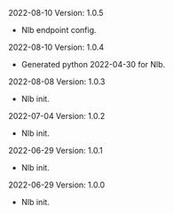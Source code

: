 2022-08-10 Version: 1.0.5
- Nlb endpoint config.

2022-08-10 Version: 1.0.4
- Generated python 2022-04-30 for Nlb.

2022-08-08 Version: 1.0.3
- Nlb init.

2022-07-04 Version: 1.0.2
- Nlb init.

2022-06-29 Version: 1.0.1
- Nlb init.

2022-06-29 Version: 1.0.0
- Nlb init.

